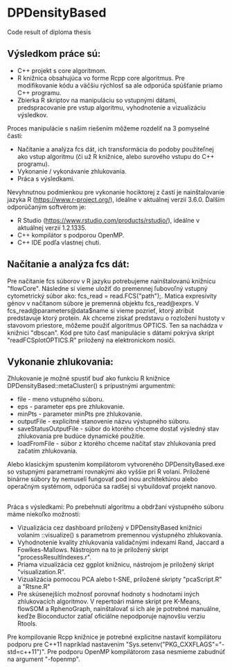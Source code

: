 # DPDensityBased
Code result of diploma thesis

## Výsledkom práce sú:
 * C++ projekt s core algoritmom.
 * R knižnica obsahujúca vo forme Rcpp core algoritmus. Pre modifikovanie kódu a väčšiu rýchlosť sa ale odporúča spúšťanie priamo C++ programu.
 * Zbierka R skriptov na manipuláciu so vstupnými dátami, predspracovanie pre vstup algoritmu, vyhodnotenie a vizualizáciu výsledkov.

Proces manipulácie s našim riešením môžeme rozdeliť na 3 pomyselné časti:
 * Načítanie a analýza fcs dát, ich transformácia do podoby použiteľnej ako vstup algoritmu (či už R knižnice, alebo surového vstupu do C++ programu).
 * Vykonanie / vykonávanie zhlukovania.
 * Práca s výsledkami.

Nevyhnutnou podmienkou pre vykonanie hociktorej z častí je nainštalovanie jazyka R (https://www.r-project.org/), ideálne v aktuálnej verzií 3.6.0.
Ďalším odporúčaným softvérom je:
 * R Studio (https://www.rstudio.com/products/rstudio/), ideálne v aktuálnej verzií 1.2.1335.
 * C++ kompilátor s podporou OpenMP.
 * C++ IDE podľa vlastnej chuti. 

## Načítanie a analýza fcs dát:
Pre načítanie fcs súborov v R jazyku potrebujeme nainštalovanú knižnicu "flowCore". Následne si vieme uložiť do premennej ľubovoľný vstupný cytometrický súbor ako:
fcs_read = read.FCS("path");.
Matica expresivity génov v načítanom súbore je premenná objektu fcs_read@exprs. V fcs_read@parameters@data$name si vieme pozrieť, ktorý atribút predstavuje ktorý proteín. Ak chceme získať predstavu o rozložení hustoty v stavovom priestore, môžeme použiť algoritmus OPTICS. Ten sa nachádza v knižnici "dbscan". Kód pre túto časť manipulácie s dátami pokrýva skript "readFCSplotOPTICS.R" priložený na elektronickom nosiči.

## Vykonanie zhlukovania:
Zhlukovanie je možné spustiť buď ako funkciu R knižnice DPDensityBased::metaCluster() s prípustnými argumentmi:
 * file - meno vstupného súboru.
 * eps - parameter eps pre zhlukovanie.
 * minPts - parameter minPts pre zhlukovanie.
 * outputFile - explicitné stanovenie názvu výstupného súboru.
 * saveStatusOutputFile - súbor do ktorého chceme dostať výsledný stav zhlukovania pre budúce dynamické použitie.
 * loadFromFile - súbor z ktorého chceme načítať stav zhlukovania pred začatím zhlukovania.

Alebo klasickým spustením kompilátorom vytvoreného DPDensityBased.exe so vstupnými parametrami rovnakými ako vyššie pri R volaní. Priložené binárne súbory by nemuseli fungovať pod inou architektúrou alebo operačným systémom, odporúča sa radšej si vybuildovať projekt nanovo.
## 
Práca s výsledkami:
Po prebehnutí algoritmu a obdržaní výstupného súboru máme niekoľko možností:
 * Vizualizácia cez dashboard priložený v DPDensityBased knižnici volaním ::visualize() s parametrom premennou výstupného zhlukovania.
 * Vyhodnotenie kvality zhlukovania validačnými indexami Rand, Jaccard a Fowlkes-Mallows. Nástrojom na to je priložený skript "processResultIndexes.r". 
 * Priama vizualizácia cez ggplot knižnicu, nástrojom je priložený skript "visualization.R".
 * Vizualizácia pomocou PCA alebo t-SNE, priložené skripty "pcaScript.R" a "Rtsne.R"
 * Pre skúsenejších možnosť porovnať hodnoty s hodnotami iných zhlukovacích algoritmov. V repertoári máme skript pre K-Means, flowSOM a RphenoGraph, nainštalovať si ich ale je potrebné manuálne, keďže Bioconductor zatiaľ oficiálne nepodporuje najnovšiu verziu Rtools.

Pre kompilovanie Rcpp knižnice je potrebné explicitne nastaviť kompilátoru podporu pre C++11 napríklad nastavením "Sys.setenv("PKG_CXXFLAGS"="-std=c++11")". Pre podporu OpenMP kompilátorom zasa nesmieme zabudnúť na argument "-fopenmp".
